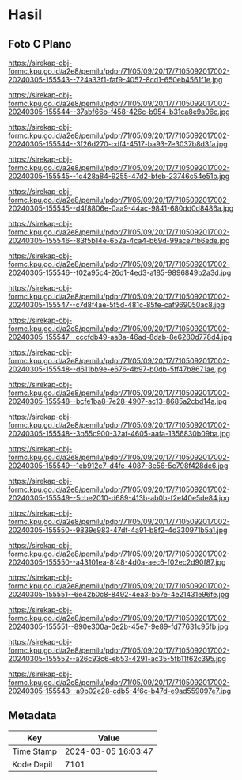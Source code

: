# Hasil

## Foto C Plano

https://sirekap-obj-formc.kpu.go.id/a2e8/pemilu/pdpr/71/05/09/20/17/7105092017002-20240305-155543--724a33f1-faf9-4057-8cd1-650eb4561f1e.jpg

https://sirekap-obj-formc.kpu.go.id/a2e8/pemilu/pdpr/71/05/09/20/17/7105092017002-20240305-155544--37abf66b-f458-426c-b954-b31ca8e9a06c.jpg

https://sirekap-obj-formc.kpu.go.id/a2e8/pemilu/pdpr/71/05/09/20/17/7105092017002-20240305-155544--3f26d270-cdf4-4517-ba93-7e3037b8d3fa.jpg

https://sirekap-obj-formc.kpu.go.id/a2e8/pemilu/pdpr/71/05/09/20/17/7105092017002-20240305-155545--1c428a84-9255-47d2-bfeb-23746c54e51b.jpg

https://sirekap-obj-formc.kpu.go.id/a2e8/pemilu/pdpr/71/05/09/20/17/7105092017002-20240305-155545--d4f8806e-0aa9-44ac-9841-680dd0d8486a.jpg

https://sirekap-obj-formc.kpu.go.id/a2e8/pemilu/pdpr/71/05/09/20/17/7105092017002-20240305-155546--83f5b14e-652a-4ca4-b69d-99ace7fb6ede.jpg

https://sirekap-obj-formc.kpu.go.id/a2e8/pemilu/pdpr/71/05/09/20/17/7105092017002-20240305-155546--f02a95c4-26d1-4ed3-a185-9896849b2a3d.jpg

https://sirekap-obj-formc.kpu.go.id/a2e8/pemilu/pdpr/71/05/09/20/17/7105092017002-20240305-155547--c7d8f4ae-5f5d-481c-85fe-caf969050ac8.jpg

https://sirekap-obj-formc.kpu.go.id/a2e8/pemilu/pdpr/71/05/09/20/17/7105092017002-20240305-155547--cccfdb49-aa8a-46ad-8dab-8e6280d778d4.jpg

https://sirekap-obj-formc.kpu.go.id/a2e8/pemilu/pdpr/71/05/09/20/17/7105092017002-20240305-155548--d611bb9e-e676-4b97-b0db-5ff47b8671ae.jpg

https://sirekap-obj-formc.kpu.go.id/a2e8/pemilu/pdpr/71/05/09/20/17/7105092017002-20240305-155548--bcfe1ba8-7e28-4907-ac13-8685a2cbd14a.jpg

https://sirekap-obj-formc.kpu.go.id/a2e8/pemilu/pdpr/71/05/09/20/17/7105092017002-20240305-155548--3b55c900-32af-4605-aafa-1356830b09ba.jpg

https://sirekap-obj-formc.kpu.go.id/a2e8/pemilu/pdpr/71/05/09/20/17/7105092017002-20240305-155549--1eb912e7-d4fe-4087-8e56-5e798f428dc6.jpg

https://sirekap-obj-formc.kpu.go.id/a2e8/pemilu/pdpr/71/05/09/20/17/7105092017002-20240305-155549--5cbe2010-d689-413b-ab0b-f2ef40e5de84.jpg

https://sirekap-obj-formc.kpu.go.id/a2e8/pemilu/pdpr/71/05/09/20/17/7105092017002-20240305-155550--9839e983-47df-4a91-b8f2-4d330971b5a1.jpg

https://sirekap-obj-formc.kpu.go.id/a2e8/pemilu/pdpr/71/05/09/20/17/7105092017002-20240305-155550--a43101ea-8f48-4d0a-aec6-f02ec2d90f87.jpg

https://sirekap-obj-formc.kpu.go.id/a2e8/pemilu/pdpr/71/05/09/20/17/7105092017002-20240305-155551--6e42b0c8-8492-4ea3-b57e-4e21431e96fe.jpg

https://sirekap-obj-formc.kpu.go.id/a2e8/pemilu/pdpr/71/05/09/20/17/7105092017002-20240305-155551--890e300a-0e2b-45e7-9e89-fd77631c95fb.jpg

https://sirekap-obj-formc.kpu.go.id/a2e8/pemilu/pdpr/71/05/09/20/17/7105092017002-20240305-155552--a26c93c6-eb53-4291-ac35-5fb11f62c395.jpg

https://sirekap-obj-formc.kpu.go.id/a2e8/pemilu/pdpr/71/05/09/20/17/7105092017002-20240305-155543--a9b02e28-cdb5-4f6c-b47d-e9ad559097e7.jpg


## Metadata

| Key        | Value               |
| ---------- | ------------------- |
| Time Stamp | 2024-03-05 16:03:47 |
| Kode Dapil | 7101                |



